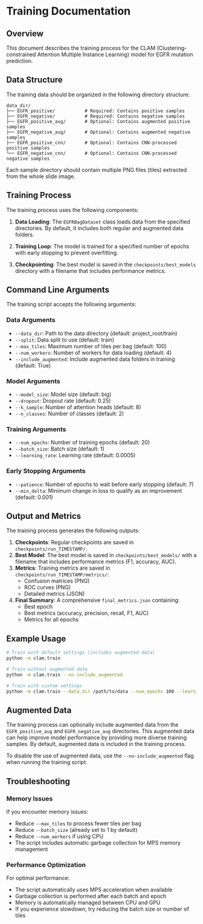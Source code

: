 # Training Documentation

## Overview

This document describes the training process for the CLAM (Clustering-constrained Attention Multiple Instance Learning) model for EGFR mutation prediction.

## Data Structure

The training data should be organized in the following directory structure:

```
data_dir/
├── EGFR_positive/           # Required: Contains positive samples
├── EGFR_negative/           # Required: Contains negative samples
├── EGFR_positive_aug/       # Optional: Contains augmented positive samples
├── EGFR_negative_aug/       # Optional: Contains augmented negative samples
├── EGFR_positive_cnn/       # Optional: Contains CNN-processed positive samples
└── EGFR_negative_cnn/       # Optional: Contains CNN-processed negative samples
```

Each sample directory should contain multiple PNG files (tiles) extracted from the whole slide image.

## Training Process

The training process uses the following components:

1. **Data Loading**: The `EGFRBagDataset` class loads data from the specified directories. By default, it includes both regular and augmented data folders.

2. **Training Loop**: The model is trained for a specified number of epochs with early stopping to prevent overfitting.

3. **Checkpointing**: The best model is saved in the `checkpoints/best_models` directory with a filename that includes performance metrics.

## Command Line Arguments

The training script accepts the following arguments:

### Data Arguments
- `--data_dir`: Path to the data directory (default: project_root/train)
- `--split`: Data split to use (default: train)
- `--max_tiles`: Maximum number of tiles per bag (default: 100)
- `--num_workers`: Number of workers for data loading (default: 4)
- `--include_augmented`: Include augmented data folders in training (default: True)

### Model Arguments
- `--model_size`: Model size (default: big)
- `--dropout`: Dropout rate (default: 0.25)
- `--k_sample`: Number of attention heads (default: 8)
- `--n_classes`: Number of classes (default: 2)

### Training Arguments
- `--num_epochs`: Number of training epochs (default: 20)
- `--batch_size`: Batch size (default: 1)
- `--learning_rate`: Learning rate (default: 0.0005)

### Early Stopping Arguments
- `--patience`: Number of epochs to wait before early stopping (default: 7)
- `--min_delta`: Minimum change in loss to qualify as an improvement (default: 0.001)

## Output and Metrics

The training process generates the following outputs:

1. **Checkpoints**: Regular checkpoints are saved in `checkpoints/run_TIMESTAMP/`.
2. **Best Model**: The best model is saved in `checkpoints/best_models/` with a filename that includes performance metrics (F1, accuracy, AUC).
3. **Metrics**: Training metrics are saved in `checkpoints/run_TIMESTAMP/metrics/`:
   - Confusion matrices (PNG)
   - ROC curves (PNG)
   - Detailed metrics (JSON)
4. **Final Summary**: A comprehensive `final_metrics.json` containing:
   - Best epoch
   - Best metrics (accuracy, precision, recall, F1, AUC)
   - Metrics for all epochs

## Example Usage

```bash
# Train with default settings (includes augmented data)
python -m clam.train

# Train without augmented data
python -m clam.train --no-include_augmented

# Train with custom settings
python -m clam.train --data_dir /path/to/data --num_epochs 100 --learning_rate 0.0005
```

## Augmented Data

The training process can optionally include augmented data from the `EGFR_positive_aug` and `EGFR_negative_aug` directories. This augmented data can help improve model performance by providing more diverse training samples. By default, augmented data is included in the training process.

To disable the use of augmented data, use the `--no-include_augmented` flag when running the training script.

## Troubleshooting

### Memory Issues

If you encounter memory issues:
- Reduce `--max_tiles` to process fewer tiles per bag
- Reduce `--batch_size` (already set to 1 by default)
- Reduce `--num_workers` if using CPU
- The script includes automatic garbage collection for MPS memory management

### Performance Optimization

For optimal performance:
- The script automatically uses MPS acceleration when available
- Garbage collection is performed after each batch and epoch
- Memory is automatically managed between CPU and GPU
- If you experience slowdown, try reducing the batch size or number of tiles 